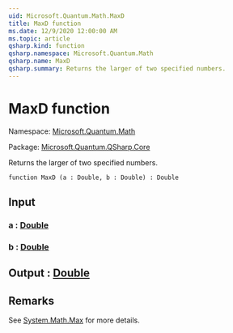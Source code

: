 ```yaml
---
uid: Microsoft.Quantum.Math.MaxD
title: MaxD function
ms.date: 12/9/2020 12:00:00 AM
ms.topic: article
qsharp.kind: function
qsharp.namespace: Microsoft.Quantum.Math
qsharp.name: MaxD
qsharp.summary: Returns the larger of two specified numbers.
---
```


# MaxD function

Namespace: [Microsoft.Quantum.Math](xref:Microsoft.Quantum.Math)

Package: [Microsoft.Quantum.QSharp.Core](https://nuget.org/packages/Microsoft.Quantum.QSharp.Core)


Returns the larger of two specified numbers.

```qsharp
function MaxD (a : Double, b : Double) : Double
```


## Input

### a : [Double](xref:microsoft.quantum.lang-ref.double)




### b : [Double](xref:microsoft.quantum.lang-ref.double)





## Output : [Double](xref:microsoft.quantum.lang-ref.double)



## Remarks

See [System.Math.Max](https://docs.microsoft.com/dotnet/api/system.math.max) for more details.